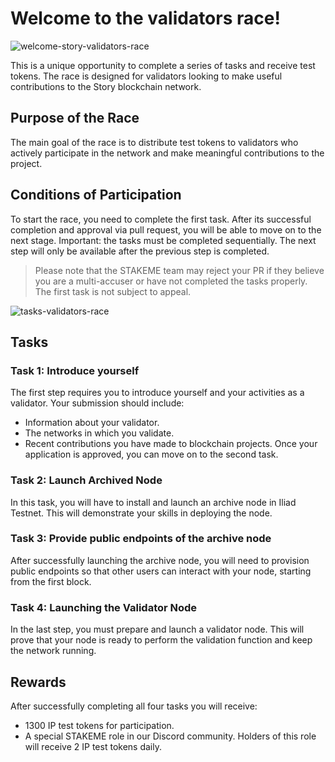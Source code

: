 # Welcome to the validators race!
![welcome-story-validators-race](https://github.com/user-attachments/assets/bc7e324f-b66b-493d-92ae-11ff30dbba30)

This is a unique opportunity to complete a series of tasks and receive test tokens. The race is designed for validators looking to make useful contributions to the Story blockchain network.

## Purpose of the Race

The main goal of the race is to distribute test tokens to validators who actively participate in the network and make meaningful contributions to the project.

## Conditions of Participation
To start the race, you need to complete the first task. After its successful completion and approval via pull request, you will be able to move on to the next stage. Important: the tasks must be completed sequentially. The next step will only be available after the previous step is completed.

> Please note that the STAKEME team may reject your PR if they believe you are a multi-accuser or have not completed the tasks properly. The first task is not subject to appeal.

![tasks-validators-race](https://github.com/user-attachments/assets/7b8ea004-e4df-4907-abcf-75b0521b3284)

## Tasks

### Task 1: Introduce yourself
The first step requires you to introduce yourself and your activities as a validator. Your submission should include:
- Information about your validator.
- The networks in which you validate.
- Recent contributions you have made to blockchain projects.
Once your application is approved, you can move on to the second task.

### Task 2: Launch Archived Node
In this task, you will have to install and launch an archive node in Iliad Testnet. This will demonstrate your skills in deploying the node.

### Task 3: Provide public endpoints of the archive node
After successfully launching the archive node, you will need to provision public endpoints so that other users can interact with your node, starting from the first block.

### Task 4: Launching the Validator Node
In the last step, you must prepare and launch a validator node. This will prove that your node is ready to perform the validation function and keep the network running.

## Rewards
After successfully completing all four tasks you will receive:
- 1300 IP test tokens for participation.
- A special STAKEME role in our Discord community.
Holders of this role will receive 2 IP test tokens daily.
